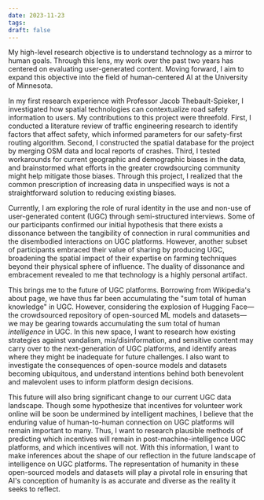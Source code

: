 ```yaml
---
date: 2023-11-23
tags: 
draft: false
---
```

My high-level research objective is to understand technology as a mirror to human goals. Through this lens, my work over the past two years has centered on evaluating user-generated content. Moving forward, I aim to expand this objective into the field of human-centered AI at the University of Minnesota.

In my first research experience with Professor Jacob Thebault-Spieker, I investigated how spatial technologies can contextualize road safety information to users. My contributions to this project were threefold. First, I conducted a literature review of traffic engineering research to identify factors that affect safety, which informed parameters for our safety-first routing algorithm. Second, I constructed the spatial database for the project by merging OSM data and local reports of crashes. Third, I tested workarounds for current geographic and demographic biases in the data, and brainstormed what efforts in the greater crowdsourcing community might help mitigate those biases. Through this project, I realized that the common prescription of increasing data in unspecified ways is not a straightforward solution to reducing existing biases.

Currently, I am exploring the role of rural identity in the use and non-use of user-generated content (UGC) through semi-structured interviews. Some of our participants confirmed our initial hypothesis that there exists a dissonance between the tangibility of connection in rural communities and the disembodied interactions on UGC platforms. However, another subset of participants embraced their value of sharing by producing UGC, broadening the spatial impact of their expertise on farming techniques beyond their physical sphere of influence. The duality of dissonance and embracement revealed to me that technology is a highly personal artifact.

This brings me to the future of UGC platforms. Borrowing from Wikipedia's about page, we have thus far been accumulating the "sum total of human knowledge" in UGC. However, considering the explosion of Hugging Face—the crowdsourced repository of open-sourced ML models and datasets—we may be gearing towards accumulating the sum total of human *intelligence* in UGC. In this new space, I want to research how existing strategies against vandalism, mis/disinformation, and sensitive content may carry over to the next-generation of UGC platforms, and identify areas where they might be inadequate for future challenges. I also want to investigate the consequences of open-source models and datasets becoming ubiquitous, and understand intentions behind both benevolent and malevolent uses to inform platform design decisions.

This future will also bring significant change to our current UGC data landscape. Though some hypothesize that incentives for volunteer work online will be soon be undermined by intelligent machines, I believe that the enduring value of human-to-human connection on UGC platforms will remain important to many. Thus, I want to research plausible methods of predicting which incentives will remain in post-machine-intelligence UGC platforms, and which incentives will not. With this information, I want to make inferences about the shape of our reflection in the future landscape of intelligence on UGC platforms. The representation of humanity in these open-sourced models and datasets will play a pivotal role in ensuring that AI's conception of humanity is as accurate and diverse as the reality it seeks to reflect.